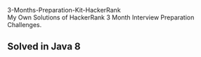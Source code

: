3-Months-Preparation-Kit-HackerRank      
My Own Solutions of HackerRank 3 Month Interview Preparation Challenges.

##  Solved in Java 8

